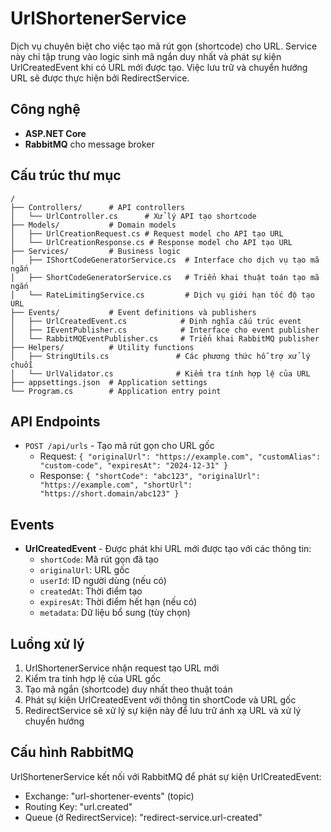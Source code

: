 # UrlShortenerService

Dịch vụ chuyên biệt cho việc tạo mã rút gọn (shortcode) cho URL. Service này chỉ tập trung vào logic sinh mã ngắn duy nhất và phát sự kiện UrlCreatedEvent khi có URL mới được tạo. Việc lưu trữ và chuyển hướng URL sẽ được thực hiện bởi RedirectService.

## Công nghệ
- **ASP.NET Core**
- **RabbitMQ** cho message broker

## Cấu trúc thư mục
```
/
├── Controllers/      # API controllers
│   └── UrlController.cs      # Xử lý API tạo shortcode
├── Models/           # Domain models
│   ├── UrlCreationRequest.cs # Request model cho API tạo URL
│   └── UrlCreationResponse.cs # Response model cho API tạo URL
├── Services/         # Business logic
│   ├── IShortCodeGeneratorService.cs  # Interface cho dịch vụ tạo mã ngắn
│   ├── ShortCodeGeneratorService.cs   # Triển khai thuật toán tạo mã ngắn
│   └── RateLimitingService.cs         # Dịch vụ giới hạn tốc độ tạo URL
├── Events/           # Event definitions và publishers
│   ├── UrlCreatedEvent.cs            # Định nghĩa cấu trúc event
│   ├── IEventPublisher.cs            # Interface cho event publisher
│   └── RabbitMQEventPublisher.cs     # Triển khai RabbitMQ publisher
├── Helpers/          # Utility functions
│   ├── StringUtils.cs               # Các phương thức hỗ trợ xử lý chuỗi
│   └── UrlValidator.cs              # Kiểm tra tính hợp lệ của URL
├── appsettings.json  # Application settings
└── Program.cs        # Application entry point
```

## API Endpoints
- `POST /api/urls` - Tạo mã rút gọn cho URL gốc
  - Request: `{ "originalUrl": "https://example.com", "customAlias": "custom-code", "expiresAt": "2024-12-31" }`
  - Response: `{ "shortCode": "abc123", "originalUrl": "https://example.com", "shortUrl": "https://short.domain/abc123" }`

## Events
- **UrlCreatedEvent** - Được phát khi URL mới được tạo với các thông tin:
  - `shortCode`: Mã rút gọn đã tạo
  - `originalUrl`: URL gốc
  - `userId`: ID người dùng (nếu có)
  - `createdAt`: Thời điểm tạo
  - `expiresAt`: Thời điểm hết hạn (nếu có)
  - `metadata`: Dữ liệu bổ sung (tùy chọn)

## Luồng xử lý
1. UrlShortenerService nhận request tạo URL mới
2. Kiểm tra tính hợp lệ của URL gốc
3. Tạo mã ngắn (shortcode) duy nhất theo thuật toán
4. Phát sự kiện UrlCreatedEvent với thông tin shortCode và URL gốc
5. RedirectService sẽ xử lý sự kiện này để lưu trữ ánh xạ URL và xử lý chuyển hướng

## Cấu hình RabbitMQ
UrlShortenerService kết nối với RabbitMQ để phát sự kiện UrlCreatedEvent:
- Exchange: "url-shortener-events" (topic)
- Routing Key: "url.created"
- Queue (ở RedirectService): "redirect-service.url-created" 